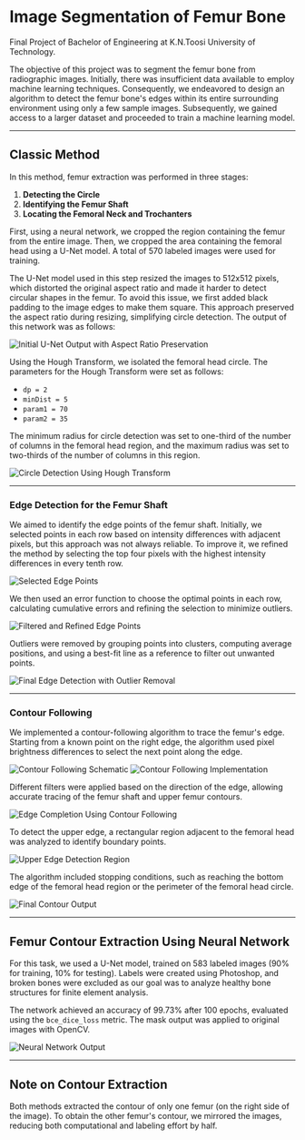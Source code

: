 # Image Segmentation of Femur Bone
Final Project of Bachelor of Engineering at K.N.Toosi University of Technology.

The objective of this project was to segment the femur bone from radiographic images. Initially, there was insufficient data available to employ machine learning techniques. Consequently, we endeavored to design an algorithm to detect the femur bone's edges within its entire surrounding environment using only a few sample images. Subsequently, we gained access to a larger dataset and proceeded to train a machine learning model.

---

## Classic Method

In this method, femur extraction was performed in three stages:
1. **Detecting the Circle**
2. **Identifying the Femur Shaft**
3. **Locating the Femoral Neck and Trochanters**

First, using a neural network, we cropped the region containing the femur from the entire image. Then, we cropped the area containing the femoral head using a U-Net model. A total of 570 labeled images were used for training.

The U-Net model used in this step resized the images to 512x512 pixels, which distorted the original aspect ratio and made it harder to detect circular shapes in the femur. To avoid this issue, we first added black padding to the image edges to make them square. This approach preserved the aspect ratio during resizing, simplifying circle detection. The output of this network was as follows:

![Initial U-Net Output with Aspect Ratio Preservation](assetts/shape_1.png)

Using the Hough Transform, we isolated the femoral head circle. The parameters for the Hough Transform were set as follows:
- `dp = 2`
- `minDist = 5`
- `param1 = 70`
- `param2 = 35`

The minimum radius for circle detection was set to one-third of the number of columns in the femoral head region, and the maximum radius was set to two-thirds of the number of columns in this region.

![Circle Detection Using Hough Transform](assetts/shape_2.png)

---

### Edge Detection for the Femur Shaft
We aimed to identify the edge points of the femur shaft. Initially, we selected points in each row based on intensity differences with adjacent pixels, but this approach was not always reliable. To improve it, we refined the method by selecting the top four pixels with the highest intensity differences in every tenth row.

![Selected Edge Points](assetts/shape_3.png)

We then used an error function to choose the optimal points in each row, calculating cumulative errors and refining the selection to minimize outliers.

![Filtered and Refined Edge Points](assetts/shape_4.png)

Outliers were removed by grouping points into clusters, computing average positions, and using a best-fit line as a reference to filter out unwanted points.

![Final Edge Detection with Outlier Removal](assetts/shape_7.png)

---

### Contour Following
We implemented a contour-following algorithm to trace the femur's edge. Starting from a known point on the right edge, the algorithm used pixel brightness differences to select the next point along the edge.

![Contour Following Schematic](assetts/shape_5.png)
![Contour Following Implementation](assetts/shape_6.png)

Different filters were applied based on the direction of the edge, allowing accurate tracing of the femur shaft and upper femur contours.

![Edge Completion Using Contour Following](assetts/shape_8.png)

To detect the upper edge, a rectangular region adjacent to the femoral head was analyzed to identify boundary points.

![Upper Edge Detection Region](assetts/shape_9.png)

The algorithm included stopping conditions, such as reaching the bottom edge of the femoral head region or the perimeter of the femoral head circle.

![Final Contour Output](assetts/shape_10.png)

---

## Femur Contour Extraction Using Neural Network
For this task, we used a U-Net model, trained on 583 labeled images (90% for training, 10% for testing). Labels were created using Photoshop, and broken bones were excluded as our goal was to analyze healthy bone structures for finite element analysis.

The network achieved an accuracy of 99.73% after 100 epochs, evaluated using the `bce_dice_loss` metric. The mask output was applied to original images with OpenCV.

![Neural Network Output](assetts/shape_11.png)

---

## Note on Contour Extraction
Both methods extracted the contour of only one femur (on the right side of the image). To obtain the other femur's contour, we mirrored the images, reducing both computational and labeling effort by half.
